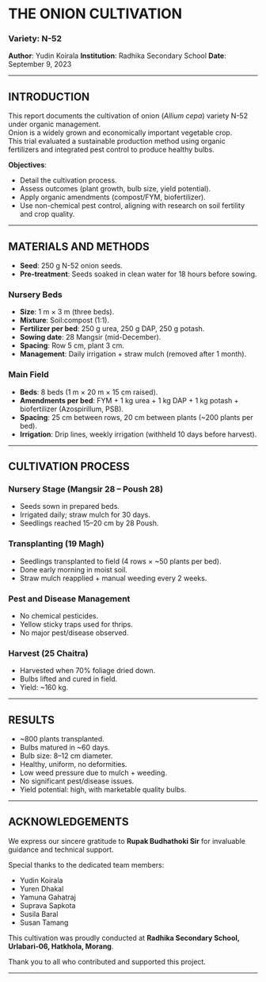 # THE ONION CULTIVATION  
### Variety: N-52  

**Author**: Yudin Koirala
**Institution**: Radhika Secondary School
**Date**: September 9, 2023  

---

## INTRODUCTION  

This report documents the cultivation of onion (*Allium cepa*) variety N-52 under organic management.  
Onion is a widely grown and economically important vegetable crop.  
This trial evaluated a sustainable production method using organic fertilizers and integrated pest control to produce healthy bulbs.  

**Objectives**:  
- Detail the cultivation process.  
- Assess outcomes (plant growth, bulb size, yield potential).  
- Apply organic amendments (compost/FYM, biofertilizer).  
- Use non-chemical pest control, aligning with research on soil fertility and crop quality.  

---

## MATERIALS AND METHODS  

- **Seed**: 250 g N-52 onion seeds.  
- **Pre-treatment**: Seeds soaked in clean water for 18 hours before sowing.  

### Nursery Beds
- **Size**: 1 m × 3 m (three beds).  
- **Mixture**: Soil:compost (1:1).  
- **Fertilizer per bed**: 250 g urea, 250 g DAP, 250 g potash.  
- **Sowing date**: 28 Mangsir (mid-December).  
- **Spacing**: Row 5 cm, plant 3 cm.  
- **Management**: Daily irrigation + straw mulch (removed after 1 month).  

### Main Field  
- **Beds**: 8 beds (1 m × 20 m × 15 cm raised).  
- **Amendments per bed**: FYM + 1 kg urea + 1 kg DAP + 1 kg potash + biofertilizer (Azospirillum, PSB).  
- **Spacing**: 25 cm between rows, 20 cm between plants (~200 plants per bed).  
- **Irrigation**: Drip lines, weekly irrigation (withheld 10 days before harvest).  

---

## CULTIVATION PROCESS  

### Nursery Stage (Mangsir 28 – Poush 28)  
- Seeds sown in prepared beds.  
- Irrigated daily; straw mulch for 30 days.  
- Seedlings reached 15–20 cm by 28 Poush.  

### Transplanting (19 Magh)  
- Seedlings transplanted to field (4 rows × ~50 plants per bed).  
- Done early morning in moist soil.  
- Straw mulch reapplied + manual weeding every 2 weeks.  

### Pest and Disease Management  
- No chemical pesticides.  
- Yellow sticky traps used for thrips.  
- No major pest/disease observed.  

### Harvest (25 Chaitra)  
- Harvested when 70% foliage dried down.  
- Bulbs lifted and cured in field.  
- Yield: ~160 kg.  

---

## RESULTS  

- ~800 plants transplanted.  
- Bulbs matured in ~60 days.  
- Bulb size: 8–12 cm diameter.  
- Healthy, uniform, no deformities.  
- Low weed pressure due to mulch + weeding.  
- No significant pest/disease issues.  
- Yield potential: high, with marketable quality bulbs.  

---

## ACKNOWLEDGEMENTS  

We express our sincere gratitude to **Rupak Budhathoki Sir** for invaluable guidance and technical support.  

Special thanks to the dedicated team members:  
- Yudin Koirala  
- Yuren Dhakal  
- Yamuna Gahatraj  
- Suprava Sapkota  
- Susila Baral  
- Susan Tamang  

This cultivation was proudly conducted at **Radhika Secondary School, Urlabari-06, Hatkhola, Morang**.  

Thank you to all who contributed and supported this project.  

---
